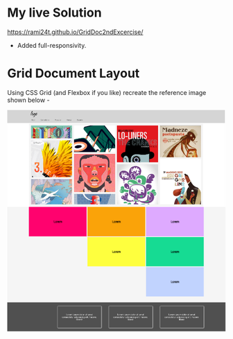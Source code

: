 # My live Solution

https://rami24t.github.io/GridDoc2ndExcercise/

- Added full-responsivity.

# Grid Document Layout

Using CSS Grid (and Flexbox if you like) recreate the reference image shown below -

![Desktop](./layout_images/desktop.png "desktop version")
